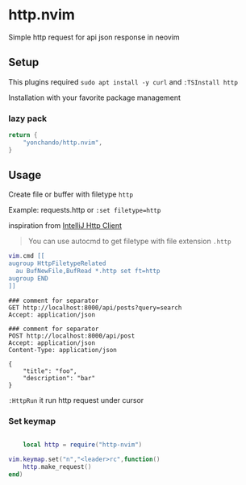 # http.nvim

Simple http request for api json response in neovim

## Setup
This plugins required `sudo apt install -y curl` and `:TSInstall http`

Installation with your favorite package management

### lazy pack
```lua
return {
    "yonchando/http.nvim",
}
```

## Usage

Create file or buffer with filetype `http`

Example: requests.http or `:set filetype=http`

inspiration from [IntelliJ Http Client](https://www.jetbrains.com/help/idea/http-client-in-product-code-editor.html)
> You can use autocmd to get filetype with file extension `.http`
```lua
vim.cmd [[
augroup HttpFiletypeRelated
  au BufNewFile,BufRead *.http set ft=http
augroup END
]]

```

```http
### comment for separator
GET http://localhost:8000/api/posts?query=search
Accept: application/json

### comment for separator
POST http://localhost:8000/api/post
Accept: application/json
Content-Type: application/json

{
    "title": "foo",
    "description": "bar"
}

```

`:HttpRun` it run http request under cursor

### Set keymap

```lua

    local http = require("http-nvim")

vim.keymap.set("n","<leader>rc",function()
    http.make_request()
end)
```

